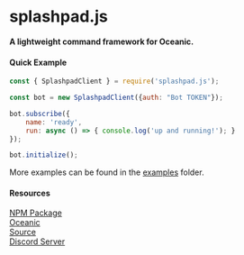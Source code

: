 # splashpad.js

**A lightweight command framework for Oceanic.**

#### Quick Example

```js
const { SplashpadClient } = require('splashpad.js');

const bot = new SplashpadClient({auth: "Bot TOKEN"});

bot.subscribe({
    name: 'ready',
    run: async () => { console.log('up and running!'); }  
});

bot.initialize();
```

More examples can be found in the [examples](https://github.com/laserzz/splashpad.js/tree/master/examples) folder.

#### Resources

[NPM Package](https://www.npmjs.com/package/splashpad.js)\
[Oceanic](https://github.com/OceanicJS/Oceanic)\
[Source](https://github.com/laserzz/splashpad.js)\
[Discord Server](https://discord.gg/Afw5XYpf8k)